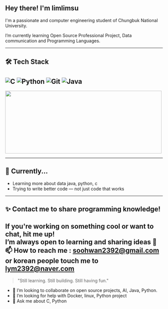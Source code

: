 ## Hey there! I'm limlimsu

I'm a passionate and  computer engineering student of Chungbuk National University.

I’m currently learning Open Source Professional Project, Data communication and Programming Languages. 

---

## 🛠 Tech Stack

![C](https://img.shields.io/badge/C-Basics-informational?logo=c)
![Python](https://img.shields.io/badge/Python-Learning-yellow?logo=python)
![Git](https://img.shields.io/badge/Git-Always%20Committing-orange?logo=git)
![Java](https://img.shields.io/badge/Java-Object%20Oriented-informational?logo=java)
---
<img src ="https://media.giphy.com/media/JIX9t2j0ZTN9S/giphy.gif" width="500" height="200"/>

---

## 🌱 Currently...

- Learning more about data java, python, c  
- Trying to write better code — not just code that works

---

## ✨ Contact me to share programming knowledge!

If you're working on something cool or want to chat, hit me up!  
I’m always open to learning and sharing ideas 💬
📫 How to reach me : soohwan2392@gmail.com or korean people touch me to lym2392@naver.com
---

> "Still learning. Still building. Still having fun."
 
- 👯 I’m looking to collaborate on open source projects, AI, Java, Python.
- 🤔 I’m looking for help with Docker, linux, Python project
- 💬 Ask me about C, Python
